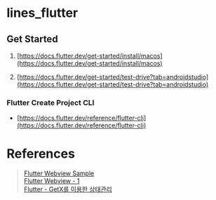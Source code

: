 # lines_flutter

## Get Started

1. [https://docs.flutter.dev/get-started/install/macos](https://docs.flutter.dev/get-started/install/macos)  

2. [https://docs.flutter.dev/get-started/test-drive?tab=androidstudio](https://docs.flutter.dev/get-started/test-drive?tab=androidstudio)


### Flutter Create Project CLI 

- [https://docs.flutter.dev/reference/flutter-cli](https://docs.flutter.dev/reference/flutter-cli)


# References 

> [Flutter Webview Sample](https://dev-yakuza.posstree.com/ko/flutter/webview_flutter/)   
> [Flutter Webview - 1](https://velog.io/@lee7198/Flutter-WebVIew-%EB%8F%84%EC%9E%85%EA%B8%B0-1)    
> [Flutter - GetX를 이용한 상태관리](https://danawalab.github.io/flutter/2022/08/05/Flutter-Getx.html)    